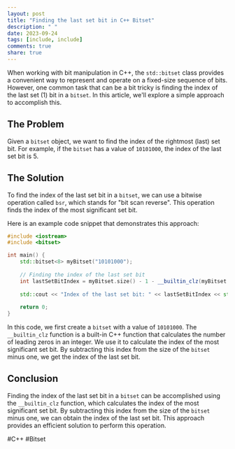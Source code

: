 ```yaml
---
layout: post
title: "Finding the last set bit in C++ Bitset"
description: " "
date: 2023-09-24
tags: [include, include]
comments: true
share: true
---
```


When working with bit manipulation in C++, the `std::bitset` class provides a convenient way to represent and operate on a fixed-size sequence of bits. However, one common task that can be a bit tricky is finding the index of the last set (1) bit in a `bitset`. In this article, we'll explore a simple approach to accomplish this.

## The Problem

Given a `bitset` object, we want to find the index of the rightmost (last) set bit. For example, if the `bitset` has a value of `10101000`, the index of the last set bit is 5.

## The Solution

To find the index of the last set bit in a `bitset`, we can use a bitwise operation called `bsr`, which stands for "bit scan reverse". This operation finds the index of the most significant set bit.

Here is an example code snippet that demonstrates this approach:

```cpp
#include <iostream>
#include <bitset>

int main() {
    std::bitset<8> myBitset("10101000");
    
    // Finding the index of the last set bit
    int lastSetBitIndex = myBitset.size() - 1 - __builtin_clz(myBitset.to_ulong());
    
    std::cout << "Index of the last set bit: " << lastSetBitIndex << std::endl;
    
    return 0;
}
```

In this code, we first create a `bitset` with a value of `10101000`. The `__builtin_clz` function is a built-in C++ function that calculates the number of leading zeros in an integer. We use it to calculate the index of the most significant set bit. By subtracting this index from the size of the `bitset` minus one, we get the index of the last set bit.

## Conclusion

Finding the index of the last set bit in a `bitset` can be accomplished using the `__builtin_clz` function, which calculates the index of the most significant set bit. By subtracting this index from the size of the `bitset` minus one, we can obtain the index of the last set bit. This approach provides an efficient solution to perform this operation.

#C++ #Bitset